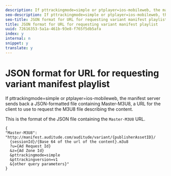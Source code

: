 ```yaml
---
description: If pttrackingmode=simple or ptplayer=ios-mobileweb, the manifest server sends back a JSON-formatted file containing Master-M3U8, a URL for the client to use to request the M3U8 file describing the content.
seo-description: If pttrackingmode=simple or ptplayer=ios-mobileweb, the manifest server sends back a JSON-formatted file containing Master-M3U8, a URL for the client to use to request the M3U8 file describing the content.
seo-title: JSON format for URL for requesting variant manifest playlist
title: JSON format for URL for requesting variant manifest playlist
uuid: 72616353-5a1a-461b-93e8-f765f5db5afa
index: y
internal: n
snippet: y
translate: y
---
```


# JSON format for URL for requesting variant manifest playlist

If pttrackingmode=simple or ptplayer=ios-mobileweb, the manifest server sends back a JSON-formatted file containing Master-M3U8, a URL for the client to use to request the M3U8 file describing the content.


<a id="json_variant"></a>

This is the format of the JSON file containing the `Master-M3U8` URL. 

```
{
"Master-M3U8": "http://manifest.auditude.com/auditude/variant/{publisherAssetID}/
  {sessionId}/{Base 64 of the url of the content}.m3u8
  ?u={Ad Request Id}
  &z={Ad Zone Id}
  &pttrackingmode=simple
  &pttrackingversion=v1
  &{other query parameters}"
}
```

